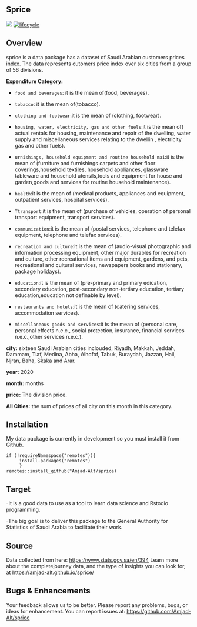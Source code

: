 ## Sprice
<!-- badges: start -->
![](https://img.shields.io/badge/version-0.1.0-blue.svg)
[![lifecycle](https://img.shields.io/badge/lifecycle-experimental-orange.svg)](https://www.tidyverse.org/lifecycle/#experimental)
<!-- badges: end -->

## Overview 
sprice is a data package has a dataset of Saudi Arabian customers prices index. The data represents cutomers price index over six cities from a group of 56 divisions. 

**Expenditure Category:**

* ```food and beverages```: it is the mean of(food, beverages).

* ```tobacco```: it is the mean of(tobacco).

* ```clothing and footwear```:it is the mean of (clothing, footwear).

* ```housing, water, electricity, gas and other fuels```:it is the mean of( actual rentals for housing, maintenance and repair of the                           dwelling, water supply and  miscellaneous services relating to the dwellin , electricity gas and other fuels).

* ```urnishings, household equipment and routine household mai```:it is the mean of (furniture and furnishings carpets and other floor                         coverings,household textiles, household appliances, glassware tableware and household utensils,tools and equipment for house                           and garden,goods and services for routine household maintenance).

* ```health```:it is the mean of (medical products, appliances and equipment, outpatient services, hospital services).

* ```Ttransport```:it is the mean of (purchase of vehicles, operation of personal transport equipment, transport services).

* ```communication```:it is the mean of (postal services, telephone and telefax equipment, telephone and telefax services).

* ```recreation and culture```:it is the mean of (audio-visual photographic and information processing equipment, other major durables                         for recreation and culture, other recreational items and equipment, gardens, and pets, recreational and cultural services,                             newspapers books and stationary, package holidays).

* ```education```:it is the mean of (pre-primary and primary edication, secondary education, post-secondary non-tertiary education,                             tertiary education,education not definable by level).

* ```restaurants and hotels```:it is the mean of (catering services, accommodation services).

* ```miscellaneous goods and services```:it is the mean of (personal care, personal effects n.e.c., social protection, insurance,                               financial services n.e.c.,other services n.e.c.).

**city:** sixteen Saudi Arabian cities inclouded; Riyadh, Makkah, Jeddah, Dammam, Tiaf, Medina, Abha, Alhofof, Tabuk, Buraydah, Jazzan, Hail, Njran, Baha, Skaka and Arar.

**year:** 2020

**month:** months

**price:** The division price.

**All Cities:** the sum of prices of all city on this month in this category.

## Installation
My data package is currently in development so you must install it from Github.
```
if (!requireNamespace("remotes")){
     install.packages("remotes")
     }
remotes::install_github("Amjad-Alt/sprice)
```
## Target
-It is a good data to use as a tool to learn data science and Rstodio programming.

-The big goal is to deliver this package to the General Authority for Statistics of Saudi Arabia to facilitate their work.

## Source 
Data collected from here: https://www.stats.gov.sa/en/394
Learn more about the completejourney data, and the type of insights you can look for, at https://amjad-alt.github.io/sprice/
## Bugs & Enhancements
Your feedback allows us to be better. Please report any problems, bugs, or ideas for enhancement. You can report issues at:
https://github.com/Amjad-Alt/sprice

